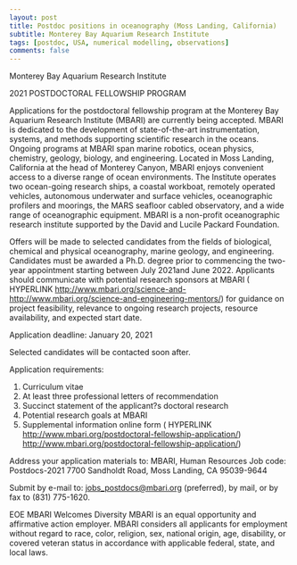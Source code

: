 ```yaml
---
layout: post
title: Postdoc positions in oceanography (Moss Landing, California)
subtitle: Monterey Bay Aquarium Research Institute
tags: [postdoc, USA, numerical modelling, observations]
comments: false
---
```

Monterey Bay Aquarium Research Institute

2021 POSTDOCTORAL FELLOWSHIP PROGRAM

Applications for the postdoctoral fellowship program at the Monterey Bay Aquarium Research Institute (MBARI) are currently being accepted. MBARI is dedicated to the development of state-of-the-art instrumentation, systems, and methods supporting scientific research in the oceans. Ongoing programs at MBARI span marine robotics, ocean physics, chemistry, geology, biology, and engineering. Located in Moss Landing, California at the head of Monterey Canyon, MBARI enjoys convenient access to a diverse range of ocean environments. The Institute operates two ocean-going research ships, a coastal workboat, remotely operated vehicles, autonomous underwater and surface vehicles, oceanographic profilers and moorings, the MARS seafloor cabled observatory, and a wide range of oceanographic equipment. MBARI is a non-profit oceanographic research institute supported by the David and Lucile Packard Foundation.

Offers will be made to selected candidates from the fields of biological, chemical and physical oceanography, marine geology, and engineering. Candidates must be awarded a Ph.D. degree prior to commencing the two-year appointment starting between July 2021and June 2022. Applicants should communicate with potential research sponsors at MBARI ( HYPERLINK http://www.mbari.org/science-and- http://www.mbari.org/science-and-engineering-mentors/) for guidance on project feasibility, relevance to ongoing research projects, resource availability, and expected start date.

Application  deadline: January 20, 2021

Selected candidates will be contacted soon after.

Application requirements:
1.   Curriculum vitae
2.   At least three professional letters of recommendation
3.   Succinct statement of the applicant?s doctoral research
4.   Potential research goals at MBARI
5.   Supplemental information online form
( HYPERLINK http://www.mbari.org/postdoctoral-fellowship-application/) http://www.mbari.org/postdoctoral-fellowship-application/)

Address your application materials to:
MBARI, Human Resources
Job code: Postdocs-2021
7700 Sandholdt Road, Moss Landing, CA 95039-9644

Submit by e-mail to: jobs_postdocs@mbari.org (preferred), by mail, or by fax to (831) 775-1620.

EOE
MBARI Welcomes Diversity
MBARI is an equal opportunity and affirmative action employer. MBARI considers all applicants for employment without regard to race, color, religion, sex, national origin, age, disability, or covered veteran status in accordance with applicable federal, state, and local laws.
